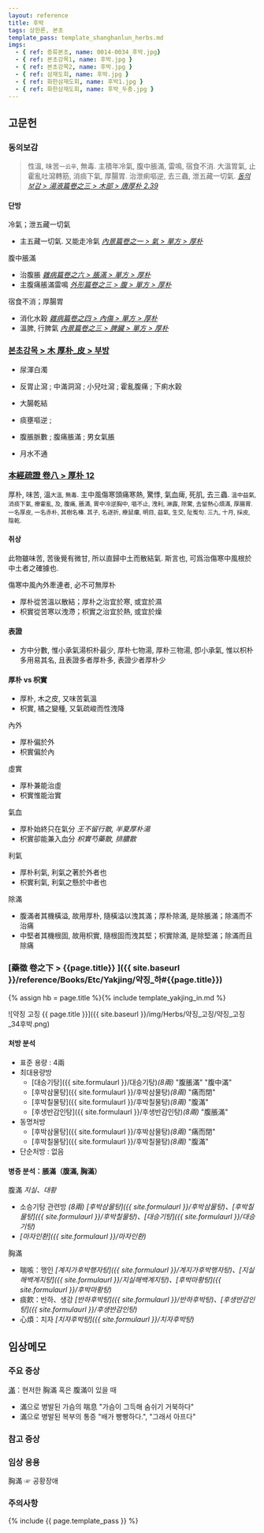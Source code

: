 ```yaml
---
layout: reference
title: 후박
tags: 상한론, 본초
template_pass: template_shanghanlun_herbs.md
imgs:
  - { ref: 증류본초, name: 0014-0034_후박.jpg}
  - { ref: 본초강목1, name: 후박.jpg }
  - { ref: 본초강목2, name: 후박.jpg }
  - { ref: 삼재도회, name: 후박.jpg }
  - { ref: 화한삼재도회, name: 후박1.jpg }
  - { ref: 화한삼재도회, name: 후박_두충.jpg }
---
```



## 고문헌


### 동의보감

> 性溫, 味苦<small>一云辛</small>, 無毒. 主積年冷氣, 腹中脹滿, 雷鳴, 宿食不消. 大溫胃氣, 止霍亂吐瀉轉筋, 消痰下氣, 厚腸胃. 治泄痢嘔逆, 去三蟲, 泄五藏一切氣. _[동의보감 > 湯液篇卷之三 > 木部 >  唐厚朴 2.39](https://mediclassics.kr/books/8/volume/22/#content_989)_

#### 단방

冷氣；泄五藏一切氣
* 主五藏一切氣. 又能走冷氣 _[內景篇卷之一 > 氣 > 單方 > 厚朴](https://mediclassics.kr/books/8/volume/1#content_835)_

腹中脹滿
* 治腹脹 _[雜病篇卷之六 > 脹滿 > 單方 > 厚朴](https://mediclassics.kr/books/8/volume/14#content_884)_
* 主腹痛脹滿雷鳴 _[外形篇卷之三 > 腹 > 單方 > 厚朴](https://mediclassics.kr/books/8/volume/7#content_812)_

宿食不消；厚腸胃
* 消化水穀 _[雜病篇卷之四 > 內傷 > 單方 > 厚朴](https://mediclassics.kr/books/8/volume/12#content_586)_
* 溫脾, 行脾氣 _[內景篇卷之三 > 脾臟 > 單方 > 厚朴](https://mediclassics.kr/books/8/volume/3#content_409)_


### [본초강목 > 木	厚朴_皮 > 부방]()

* 尿渾白濁
* 反胃止瀉 ; 中滿洞瀉 ; 小兒吐瀉 ; 霍亂腹痛 ; 下痢水穀
* 大腸乾結

* 痰壅嘔逆 ;
* 腹脹脈數 ; 腹痛脹滿 ; 男女氣脹

* 月水不通


### [本經疏證 卷八 > 厚朴 12](https://mediclassics.kr/books/154/volume/8/#content_80)

厚朴, 味苦, 溫<small>大溫, 無毒</small>. 主中風傷寒頭痛寒熱, 驚悸, 氣血痺, 死肌, 去三蟲. <small>溫中益氣, 消痰下氣, 療霍亂, 及, 腹痛, 脹滿, 胃中冷逆胸中, 嘔不止, 洩利, 淋露, 除驚, 去留熱心煩滿, 厚腸胃. 一名厚皮, 一名赤朴, 其樹名榛. 其子, 名逐折, 療鼠瘻, 明目, 益氣, 生交, 阯寃句. 三九, 十月, 採皮, 陰乾.</small>

#### 취상

此物雖味苦, 苦後覺有微甘, 所以直歸中土而散結氣. 斯言也, 可爲治傷寒中風根於中土者之確據也.

傷寒中風內外牽連者, 必不可無厚朴

* 厚朴從苦溫以散結；厚朴之治宜於寒, 或宜於濕
* 枳實從苦寒以洩滯；枳實之治宜於熱, 或宜於燥


#### 表證

* 方中分數, 惟小承氣湯枳朴最少, 厚朴七物湯, 厚朴三物湯, 卽小承氣, 惟以枳朴多用易其名, 且表證多者厚朴多, 表證少者厚朴少


#### 厚朴 vs 枳實

* 厚朴, 木之皮, 又味苦氣溫
* 枳實, 橘之變種, 又氣疏峻而性洩降

內外
* 厚朴偏於外
* 枳實偏於內

虛實
* 厚朴兼能治虛
* 枳實惟能治實

氣血
* 厚朴始終只在氣分 _王不留行散, 半夏厚朴湯_
* 枳實卻能兼入血分 _枳實芍藥散, 排膿散_

利氣
* 厚朴利氣, 利氣之著於外者也
* 枳實利氣, 利氣之懸於中者也

除滿
* 腹滿者其機橫溢, 故用厚朴, 隨橫溢以洩其滿；厚朴除滿, 是除脹滿；除滿而不治痛
* 中堅者其機根固, 故用枳實, 隨根固而洩其堅；枳實除滿, 是除堅滿；除滿而且除痛


### [藥徵 卷之下 > {{page.title}} ]({{ site.baseurl }}/reference/Books/Etc/Yakjing/약징_하#{{page.title}})

{% assign hb = page.title %}{% include template_yakjing_in.md %}

![약징 고징 {{ page.title }}]({{ site.baseurl }}/img/Herbs/약징_고징/약징_고징_34후박.png)


#### 처방 분석

* 표준 용량 : 4兩
* 최대용량방
  - [대승기탕]({{ site.formulaurl }}/대승기탕)_(8兩)_ "腹脹滿" "腹中滿"
  - [후박삼물탕]({{ site.formulaurl }}/후박삼물탕)_(8兩)_ "痛而閉"
  - [후박칠물탕]({{ site.formulaurl }}/후박칠물탕)_(8兩)_ "腹滿"
  - [후생반감인탕]({{ site.formulaurl }}/후생반감인탕)_(8兩)_ "腹脹滿"
* 동명처방
  - [후박삼물탕]({{ site.formulaurl }}/후박삼물탕)_(8兩)_ "痛而閉"
  - [후박칠물탕]({{ site.formulaurl }}/후박칠물탕)_(8兩)_ "腹滿"
* 단순처방 : 없음

#### 병증 분석：脹滿（腹滿, 胸滿）

腹滿 _지실、대황_
* 소승기탕 관련방 _(8兩)_ _[후박삼물탕]({{ site.formulaurl }}/후박삼물탕)、[후박칠물탕]({{ site.formulaurl }}/후박칠물탕)、[대승기탕]({{ site.formulaurl }}/대승기탕)_
* _[마자인환]({{ site.formulaurl }}/마자인환)_

胸滿
* 喘咳：행인 _[계지가후박행자탕]({{ site.formulaurl }}/계지가후박행자탕)、[지실해백계지탕]({{ site.formulaurl }}/지실해백계지탕)、[후박마황탕]({{ site.formulaurl }}/후박마황탕)_
* 痰飮：반하、생강 _[반하후박탕]({{ site.formulaurl }}/반하후박탕)、[후생반감인탕]({{ site.formulaurl }}/후생반감인탕)_
* 心煩：치자 _[치자후박탕]({{ site.formulaurl }}/치자후박탕)_


## 임상메모




### 주요 증상

[滿]({{site.sympurl}}/만)：현저한 胸滿 혹은 腹滿이 있을 때
* 滿으로 병발된 가슴의 喘息 "가슴이 그득해 숨쉬기 거북하다"
* 滿으로 병발된 복부의 통증 "배가 빵빵하다.", "그래서 아프다"

### 참고 증상

### 임상 응용

胸滿 ☞ 공황장애


### 주의사항



{% include {{ page.template_pass }} %}
